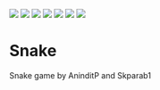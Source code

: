 ![](https://github.com/phuang1024/pianoray/actions/workflows/main.yml/badge.svg)
![](https://img.shields.io/github/issues/skparab1/snake)
![](https://img.shields.io/github/issues-pr/skparab1/snake)
![](https://img.shields.io/github/license/skparab1/snake)
![](https://img.shields.io/github/v/release/skparab1/snake)
![](https://img.shields.io/tokei/lines/github/skparab1/snake)
![](https://img.shields.io/github/repo-size/skparab1/snake)
# Snake
Snake game by AninditP and Skparab1
